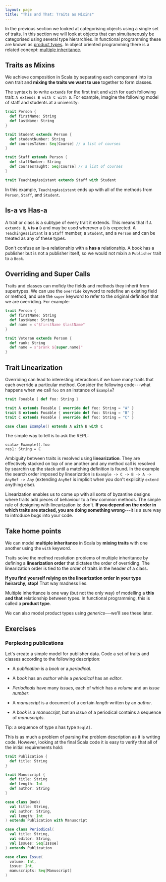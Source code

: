 ```yaml
---
layout: page
title: "This and That: Traits as Mixins"
---
```


In the previous section we looked at categorising objects using a single set of traits. In this section we will look at objects that can simultaneously be categorised using several type hierarchies. In functional programming these are known as [product types]. In object oriented programming there is a related concept: [multiple inheritance].

[product types]: http://en.wikipedia.org/wiki/Product_type
[multiple inheritance]: http://en.wikipedia.org/wiki/Multiple_inheritance

## Traits as Mixins

We achieve composition in Scala by separating each component into its own trait and **mixing the traits we want to use** together to form classes.

The syntax is to write `extends` for the first trait and `with` for each following trait: `A extends B with C with D`. For example, imagine the following model of staff and students at a university:

~~~ scala
trait Person {
  def firstName: String
  def lastName: String
}

trait Student extends Person {
  def studentNumber: String
  def coursesTaken: Seq[Course] // a list of courses
}

trait Staff extends Person {
  def staffNumber: String
  def coursesTaught: Seq[Course] // a list of courses
}

trait TeachingAssistant extends Staff with Student
~~~

In this example, `TeachingAssistent` ends up with all of the methods from `Person`, `Staff`, and `Student`.

## Is-a vs Has-a

A trait or class is a subtype of every trait it extends. This means that if `A extends B`, `A` **is a** `B` and may be used wherever a `B` is expected. A `TeachingAssistant` is a `Staff` member, a `Student`, and a `Person` and can be treated as any of these types.

Don't confuse an is-a relationship with a **has a** relationship. A book has a publisher but is not a publisher itself, so we would not mixin a `Publisher` trait to a `Book`.

## Overriding and Super Calls

Traits and classes can mofidy the fields and methods they inherit from supertypes. We can use the `override` keyword to redefine an existing field or method, and use the `super` keyword to refer to the original definition that we are overriding. For example:

~~~ scala
trait Person {
  def firstName: String
  def lastName: String
  def name = s"$firstName $lastName"
}

trait Veteran extends Person {
  def rank: String
  def name = s"$rank ${super.name}"
}
~~~

## Trait Linearization

Overriding can lead to interesting interactions if we have many traits that each override a particular method. Consider the following code---what happens when we call `foo` on an instance of `Example`?

~~~ scala
trait Fooable { def foo: String }

trait A extends Fooable { override def foo: String = "A" }
trait B extends Fooable { override def foo: String = "B" }
trait C extends Fooable { override def foo: String = "C" }

case class Example() extends A with B with C
~~~

The simple way to tell is to ask the REPL:

~~~
scala> Example().foo
res1: String = C
~~~

Ambiguity between traits is resolved using **linearization**. They are effectively stacked on top of one another and any method call is resolved by searchin up the stack until a matching definition is found. In the example the search order imposed by linearization is `Example -> C -> B -> A -> AnyRef -> Any` (extending `AnyRef` is implicit when you don't explicitly `extend` anything else).

Linearization enables us to come up with all sorts of byzantine designs where traits add pieces of behaviour to a few common methods. The simple rule of designing with linearization is: don't. **If you depend on the order in which traits are stacked, you are doing something wrong**---it is a sure way to introduce bugs into your code.

## Take home points

We can model **multiple inheritance** in Scala by **mixing traits** with one another using the `with` keyword.

Traits solve the method resolution problems of multiple inheritance by defining a **linearization order** that dictates the order of overriding. The linearization order is tied to the order of traits in the header of a class.

**If you find yourself relying on the linearization order in your type heirarchy, stop!** That way madness lies.

Multiple inheritance is one way (but not the only way) of modelling a **this and that** relationship between types. In functional programming, this is called a **product type**.

We can also model product types using *generics*---we'll see these later.

## Exercises

### Perplexing publications

Let's create a simple model for publisher data. Code a set of traits and classes according to the following description:

  - A *publication* is a *book* or a *periodical*.

  - A *book* has an *author* while a *periodical* has an *editor*.

  - *Periodicals* have many *issues*, each of which has  a *volume* and an *issue number*.

  - A *manuscript* is a document of a certain *length* written by an *author*.

  - A *book* is a *manuscript*, but an *issue* of a periodical contains a sequence of *manuscripts*.

Tip: a sequence of type `A` has type `Seq[A]`.

<div class="solution">
This is as much a problem of parsing the problem description as it is writing code. However, looking at the final Scala code it is easy to verify that all of the initial requirements hold:

~~~ scala
trait Publication {
  def title: String
}

trait Manuscript {
  def title: String
  def length: Int
  def author: String
}

case class Book(
  val title: String,
  val author: String,
  val length: Int
) extends Publication with Manuscript

case class Periodical(
  val title: String,
  val editor: String,
  val issues: Seq[Issue]
) extends Publication

case class Issue(
  volume: Int,
  issue: Int,
  manuscripts: Seq[Manuscript]
)
~~~
</div>
